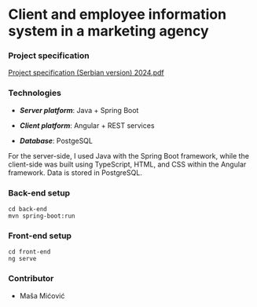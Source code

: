 # Client and employee information system in a marketing agency

### Project specification

[Project specification (Serbian version) 2024.pdf](https://github.com/user-attachments/files/16378414/Specifikacija.projekta.BSEP.2024.pdf)

### Technologies
* ***Server platform***: Java + Spring Boot

* ***Client platform***: Angular + REST services

* ***Database***: PostgeSQL

For the server-side, I used Java with the Spring Boot framework, while the client-side was built using TypeScript, HTML, and CSS within the Angular framework. 
Data is stored in PostgreSQL.

### Back-end setup
```
cd back-end
mvn spring-boot:run
```

### Front-end setup
```
cd front-end
ng serve
```

### Contributor
* Maša Mićović